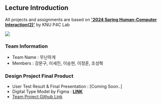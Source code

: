 ## Lecture Introduction
All projects and assignments are based on [**'2024 Spring Human-Computer Interaction(2)'**](https://knu-p4c-lab.github.io/lectures/b9328116-78fe-5d43-9168-0b473b75b2e2/) by KNU P4C Lab

<img src="https://img.shields.io/badge/Figma-F24E1E?style=for-the-badge&logo=Figma&logoColor=white">

### Team Information
- Team Name : 무난하게
- Members : 강문구, 이세진, 이승현, 이정훈, 조성혁

### Design Project Final Product
- User Test Result & Final Presentation : [Coming Soon..]
- Digital Type Model by Figma : [**LINK**](https://www.figma.com/proto/cI6xRCcfZ1WHToqPEiOq1E/Digital-Prototyping---%EB%AC%B4%EB%82%9C%ED%95%98%EA%B2%8C_%EC%9D%B4%EC%84%B8%EC%A7%84?node-id=15-4&t=2bxRt75XjGbtI78p-1&scaling=min-zoom&page-id=1%3A75&starting-point-node-id=15%3A4&show-proto-sidebar=1)
- [Team Project Github Link](https://github.com/users/liebenholz/projects/3)

